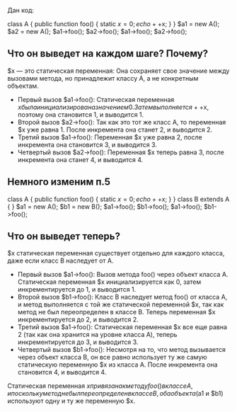 Дан код:

class A {
public function foo() {
static $x = 0;
echo ++$x;
}
}
$a1 = new A();
$a2 = new A();
$a1->foo();
$a2->foo();
$a1->foo();
$a2->foo();

## Что он выведет на каждом шаге? Почему?


$x — это статическая переменная: Она сохраняет свое значение между вызовами метода, но принадлежит классу A, а не конкретным объектам.
* Первый вызов $a1->foo(): Статическая переменная $x была инициализирована значением 0. Затем выполняется ++$x, поэтому она становится 1, и выводится 1.
* Второй вызов $a2->foo(): Так как это тот же класс A, то переменная $x уже равна 1. После инкремента она станет 2, и выводится 2.
* Третий вызов $a1->foo(): Переменная $x уже равна 2, после инкремента она становится 3, и выводится 3.
* Четвертый вызов $a2->foo(): Переменная $x теперь равна 3, после инкремента она станет 4, и выводится 4.

## Немного изменим п.5

class A {
public function foo() {
static $x = 0;
echo ++$x;
}
}
class B extends A {
}
$a1 = new A();
$b1 = new B();
$a1->foo();
$b1->foo();
$a1->foo();
$b1->foo();

## Что он выведет теперь?

$x статическая переменная существует отдельно для каждого класса, даже если класс B наследует от A.
* Первый вызов $a1->foo(): Вызов метода foo() через объект класса A. Статическая переменная $x инициализируется как 0, затем инкрементируется до 1, и выводится 1.
* Второй вызов $b1->foo(): Класс B наследует метод foo() от класса A, и метод выполняется с той же статической переменной $x, так как метод не был переопределен в классе B. Теперь переменная $x инкрементируется до 2, и выводится 2.
* Третий вызов $a1->foo(): Статическая переменная $x все еще равна 2 (так как она хранится на уровне класса A), теперь инкрементируется до 3, и выводится 3.
* Четвертый вызов $b1->foo(): Несмотря на то, что метод вызывается через объект класса B, он все равно использует ту же самую статическую переменную $x из класса A. После инкремента она становится 4, и выводится 4.


Статическая переменная $x привязана к методу foo() в классе A, и поскольку метод не был переопределен в классе B, оба объекта ($a1 и $b1) используют одну и ту же переменную $x.